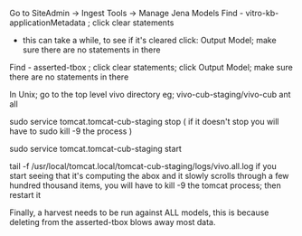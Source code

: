 Go to SiteAdmin -> Ingest Tools -> Manage Jena Models
Find - vitro-kb-applicationMetadata  ; click clear statements
 * this can take a while, to see if it's cleared click: Output Model; make sure there are no statements in there

Find - asserted-tbox  ; click clear statements; click Output Model; make sure there are no statements in there

In Unix; go to the top level vivo directory eg; vivo-cub-staging/vivo-cub
ant all

sudo service tomcat.tomcat-cub-staging stop
 ( if it doesn't stop you will have to sudo kill -9 the process )

sudo service tomcat.tomcat-cub-staging start

tail -f /usr/local/tomcat.local/tomcat-cub-staging/logs/vivo.all.log
if you start seeing that it's computing the abox and it slowly scrolls through a few hundred thousand items, you will have to kill -9 the tomcat process; then restart it

Finally, a harvest needs to be run against ALL models, this is because deleting from the asserted-tbox blows away most data.
